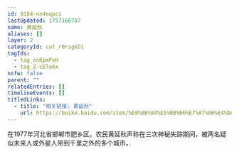 ```yaml
---
id: 0184-nn4eqpci
lastUpdated: 1757166787
name: 黄延秋
aliases: []
layer: 2
categoryId: cat_r0rzgkOi
tagIds:
  - tag_onKpmFeH
  - tag_Z-cEla6x
nsfw: false
parent: ""
relatedEntries: []
timelineEvents: []
titledLinks:
  - title: "相关链接: 黄延秋"
    url: https://baike.baidu.com/item/%E9%BB%84%E5%BB%B6%E7%A7%8B%E4%BA%8B%E4%BB%B6/3270760
---
```


在1977年河北省邯郸市肥乡区。农民黄延秋声称在三次神秘失踪期间，被两名疑似未来人或外星人带到千里之外的多个城市。
